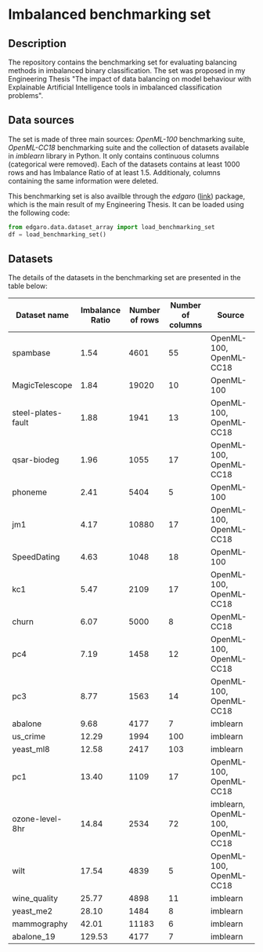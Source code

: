 # Imbalanced benchmarking set

## Description

The repository contains the benchmarking set for evaluating balancing methods in imbalanced binary classification. The set was proposed in my Engineering Thesis "The impact of data balancing on model behaviour with Explainable Artificial Intelligence tools in imbalanced classification problems".

## Data sources

The set is made of three main sources: *OpenML-100* benchmarking suite, *OpenML-CC18* benchmarking suite and the collection of datasets available in *imblearn* library in Python. It only contains continuous columns (categorical were removed). Each of the datasets contains at least 1000 rows and has Imbalance Ratio of at least 1.5. Additionaly, columns containing the same information were deleted.

This benchmarking set is also availble through the *edgaro* ([link](https://github.com/adrianstando/edgaro)) package, which is the main result of my Engineering Thesis. It can be loaded using the following code:

```python
from edgaro.data.dataset_array import load_benchmarking_set
df = load_benchmarking_set()
```
## Datasets

The details of the datasets in the benchmarking set are presented in the table below:

| Dataset name        | Imbalance Ratio | Number of rows  | Number of columns | Source                            |
|---------------------|-----------------|-----------------|-------------------|-----------------------------------|
| spambase            | 1.54            | 4601            | 55                | OpenML-100, OpenML-CC18           |
| MagicTelescope      | 1.84            | 19020           | 10                | OpenML-100                        |
| steel-plates-fault  | 1.88            | 1941            | 13                | OpenML-100, OpenML-CC18           |
| qsar-biodeg         | 1.96            | 1055            | 17                | OpenML-100, OpenML-CC18           |
| phoneme             | 2.41            | 5404            | 5                 | OpenML-100                        |
| jm1                 | 4.17            | 10880           | 17                | OpenML-100, OpenML-CC18           |
| SpeedDating         | 4.63            | 1048            | 18                | OpenML-100                        |
| kc1                 | 5.47            | 2109            | 17                | OpenML-100, OpenML-CC18           |
| churn               | 6.07            | 5000            | 8                 | OpenML-CC18                       |
| pc4                 | 7.19            | 1458            | 12                | OpenML-100, OpenML-CC18           |
| pc3                 | 8.77            | 1563            | 14                | OpenML-100, OpenML-CC18           |
| abalone             | 9.68            | 4177            | 7                 | imblearn                          |
| us\_crime           | 12.29           | 1994            | 100               | imblearn                          |
| yeast\_ml8          | 12.58           | 2417            | 103               | imblearn                          |
| pc1                 | 13.40           | 1109            | 17                | OpenML-100, OpenML-CC18           |
| ozone-level-8hr     | 14.84           | 2534            | 72                | imblearn, OpenML-100, OpenML-CC18 |
| wilt                | 17.54           | 4839            | 5                 | OpenML-100, OpenML-CC18           |
| wine\_quality       | 25.77           | 4898            | 11                | imblearn                          |
| yeast\_me2          | 28.10           | 1484            | 8                 | imblearn                          |
| mammography         | 42.01           | 11183           | 6                 | imblearn                          |
| abalone\_19         | 129.53          | 4177            | 7                 | imblearn                          |

